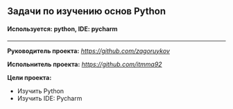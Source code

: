 ## Задачи по изучению основ Python

#### Используется: python, IDE: pycharm
______
**Руководитель проекта:**
*https://github.com/zagoruykov*

**Испольнитель проекта:**
*https://github.com/itmma92*

**Цели проекта:**
+ Изучить Python
+ Изучить IDE: Pycharm



